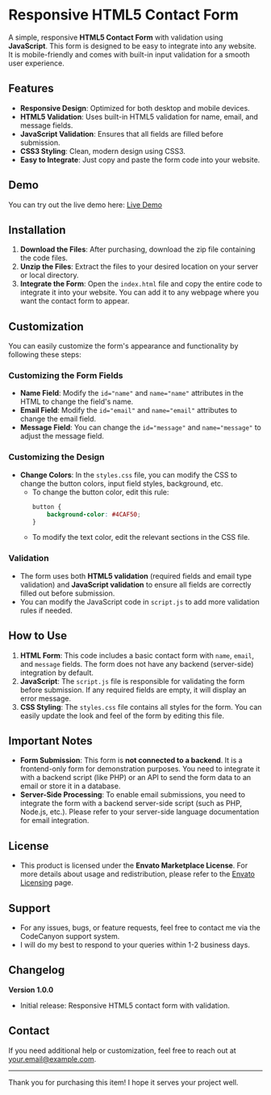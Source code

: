 # Responsive HTML5 Contact Form

A simple, responsive **HTML5 Contact Form** with validation using **JavaScript**. This form is designed to be easy to integrate into any website. It is mobile-friendly and comes with built-in input validation for a smooth user experience.

## Features

- **Responsive Design**: Optimized for both desktop and mobile devices.
- **HTML5 Validation**: Uses built-in HTML5 validation for name, email, and message fields.
- **JavaScript Validation**: Ensures that all fields are filled before submission.
- **CSS3 Styling**: Clean, modern design using CSS3.
- **Easy to Integrate**: Just copy and paste the form code into your website.

## Demo

You can try out the live demo here: [Live Demo](https://your-demo-link.com)

## Installation

1. **Download the Files**: After purchasing, download the zip file containing the code files.
2. **Unzip the Files**: Extract the files to your desired location on your server or local directory.
3. **Integrate the Form**: Open the `index.html` file and copy the entire code to integrate it into your website. You can add it to any webpage where you want the contact form to appear.
   
## Customization

You can easily customize the form's appearance and functionality by following these steps:

### Customizing the Form Fields

- **Name Field**: Modify the `id="name"` and `name="name"` attributes in the HTML to change the field's name.
- **Email Field**: Modify the `id="email"` and `name="email"` attributes to change the email field.
- **Message Field**: You can change the `id="message"` and `name="message"` to adjust the message field.

### Customizing the Design

- **Change Colors**: In the `styles.css` file, you can modify the CSS to change the button colors, input field styles, background, etc.
  - To change the button color, edit this rule:
    ```css
    button {
        background-color: #4CAF50;
    }
    ```
  - To modify the text color, edit the relevant sections in the CSS file.

### Validation

- The form uses both **HTML5 validation** (required fields and email type validation) and **JavaScript validation** to ensure all fields are correctly filled out before submission.
- You can modify the JavaScript code in `script.js` to add more validation rules if needed.

## How to Use

1. **HTML Form**: This code includes a basic contact form with `name`, `email`, and `message` fields. The form does not have any backend (server-side) integration by default.
2. **JavaScript**: The `script.js` file is responsible for validating the form before submission. If any required fields are empty, it will display an error message.
3. **CSS Styling**: The `styles.css` file contains all styles for the form. You can easily update the look and feel of the form by editing this file.

## Important Notes

- **Form Submission**: This form is **not connected to a backend**. It is a frontend-only form for demonstration purposes. You need to integrate it with a backend script (like PHP) or an API to send the form data to an email or store it in a database.
- **Server-Side Processing**: To enable email submissions, you need to integrate the form with a backend server-side script (such as PHP, Node.js, etc.). Please refer to your server-side language documentation for email integration.

## License

- This product is licensed under the **Envato Marketplace License**. For more details about usage and redistribution, please refer to the [Envato Licensing](https://envato.com/legal/) page.

## Support

- For any issues, bugs, or feature requests, feel free to contact me via the CodeCanyon support system.
- I will do my best to respond to your queries within 1-2 business days.

## Changelog

**Version 1.0.0**
- Initial release: Responsive HTML5 contact form with validation.

## Contact

If you need additional help or customization, feel free to reach out at [your.email@example.com](mailto:your.email@example.com).

---

Thank you for purchasing this item! I hope it serves your project well.
